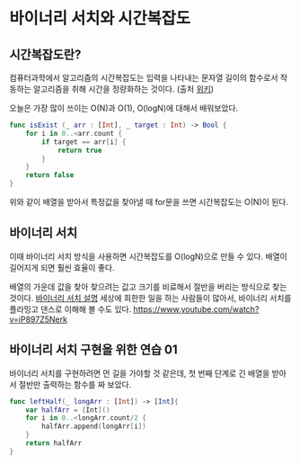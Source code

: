 # 바이너리 서치와 시간복잡도


## 시간복잡도란?

컴퓨터과학에서 알고리즘의 시간복잡도는 입력을 나타내는 문자열 길이의 함수로서 작동하는 알고리즘을 취해 시간을 정량화하는 것이다. (출처 [위키](https://ko.wikipedia.org/wiki/%EC%8B%9C%EA%B0%84_%EB%B3%B5%EC%9E%A1%EB%8F%84))


오늘은 가장 많이 쓰이는 O(N)과 O(1), O(logN)에 대해서 배워보았다.

```swift
func isExist (_ arr : [Int], _ target : Int) -> Bool {
    for i in 0..<arr.count {
        if target == arr[i] {
            return true
        }
    }
    return false
}
```

위와 같이 배열을 받아서 특정값을 찾아낼 때 for문을 쓰면 시간복잡도는 O(N)이 된다.


## 바이너리 서치

이때 바이너리 서치 방식을 사용하면 시간복잡도를 O(logN)으로 만들 수 있다. 배열이 길어지게 되면 훨씬 효율이 좋다.


배열의 가운데 값을 찾아 찾으려는 값고 크기를 비료해서 절반을 버리는 방식으로 찾는 것이다.
[바이너리 서치 설명](https://en.wikipedia.org/wiki/Binary_search_algorithm)
세상에 희한한 일을 하는 사람들이 많아서, 바이너리 서치를 플라밍고 댄스로 이해해 볼 수도 있다. https://www.youtube.com/watch?v=iP897Z5Nerk


## 바이너리 서치 구현을 위한 연습 01

바이너리 서치를 구현하려면 먼 길을 가야할 것 같은데,
첫 번째 단계로 긴 배열을 받아서 절반만 출력하는 함수를 짜 보았다.

```swift
func leftHalf(_ longArr : [Int]) -> [Int]{
    var halfArr = [Int]()
    for i in 0..<longArr.count/2 {
        halfArr.append(longArr[i])
    }
    return halfArr
}
```
